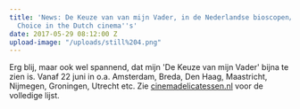 ```yaml
---
title: 'News: De Keuze van van mijn Vader, in de Nederlandse bioscopen/ My Father''s
  Choice in the Dutch cinema''s'
date: 2017-05-29 08:12:00 Z
upload-image: "/uploads/still%204.png"
---
```


Erg blij, maar ook wel spannend, dat mijn 'De Keuze van mijn Vader' bijna te zien is. Vanaf 22 juni in o.a. Amsterdam, Breda, Den Haag, Maastricht, Nijmegen, Groningen, Utrecht etc. Zie [cinemadelicatessen.nl](http://www.cinemadelicatessen.nl/film/de-keuze-van-mijn-vader/) voor de volledige lijst. 